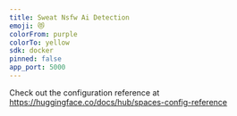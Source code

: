 ```yaml
---
title: Sweat Nsfw Ai Detection
emoji: 😻
colorFrom: purple
colorTo: yellow
sdk: docker
pinned: false
app_port: 5000
---
```


Check out the configuration reference at https://huggingface.co/docs/hub/spaces-config-reference
